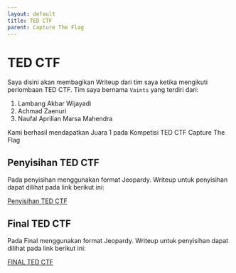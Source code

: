 ```yaml
---
layout: default
title: TED CTF
parent: Capture The Flag
---
```

# TED CTF
Saya disini akan membagikan Writeup dari tim saya ketika mengikuti perlombaan TED CTF. Tim saya bernama ```Vaints``` yang terdiri dari:
1. Lambang Akbar Wijayadi
2. Achmad Zaenuri
3. Naufal Aprilian Marsa Mahendra

Kami berhasil mendapatkan Juara 1 pada Kompetisi TED CTF Capture The Flag

## Penyisihan TED CTF
Pada penyisihan menggunakan format Jeopardy. Writeup untuk penyisihan dapat dilihat pada link berikut ini:

[Penyisihan TED CTF](https://drive.google.com/file/d/158dvKK5_WoLtyAxNHRnQjA7MPgKTAO2Z/view?usp=sharing)

## Final TED CTF
Pada Final menggunakan format Jeopardy. Writeup untuk penyisihan dapat dilihat pada link berikut ini:

[FINAL TED CTF](https://drive.google.com/file/d/1Fr0KywblSVdkGr4siwU5baDHHIVwkHfo/view?usp=sharing)
